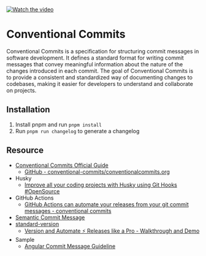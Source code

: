 [![Watch the video](https://img.youtube.com/vi/TudmCr2OE2E/maxresdefault.jpg)](https://www.youtube.com/watch?v=TudmCr2OE2E)

# Conventional Commits

Conventional Commits is a specification for structuring commit messages in software development. It defines a standard format for writing commit messages that convey meaningful information about the nature of the changes introduced in each commit. The goal of Conventional Commits is to provide a consistent and standardized way of documenting changes to codebases, making it easier for developers to understand and collaborate on projects.

## Installation

1. Install pnpm and run `pnpm install`
2. Run `pnpm run changelog` to generate a changelog

## Resource
- [Conventional Commits Official Guide](https://www.conventionalcommits.org/en/v1.0.0/)
    - [GitHub - conventional-commits/conventionalcommits.org](https://github.com/conventional-commits/conventionalcommits.org)
- Husky
    - [Improve all your coding projects with Husky using Git Hooks #OpenSource](https://www.youtube.com/watch?v=FKVjAz505cY)
- GitHub Actions
    - [GitHub Actions can automate your releases from your git commit messages - conventional commits](https://www.youtube.com/watch?v=fcHJZ4pMzBs)
- [Semantic Commit Message](https://gist.github.com/joshbuchea/6f47e86d2510bce28f8e7f42ae84c716)
- [standard-version](https://www.npmjs.com/package/standard-version)
    - [Version and Automate ⚡️ Releases like a Pro - Walkthrough and Demo](https://www.youtube.com/watch?v=q3qE2nJRuYM)
- Sample
    - [Angular Commit Message Guideline](https://github.com/angular/angular/blob/22b96b9/CONTRIBUTING.md#-commit-message-guidelines)